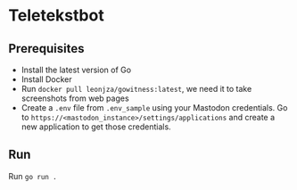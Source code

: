# Teletekstbot

## Prerequisites

* Install the latest version of Go
* Install Docker
* Run `docker pull leonjza/gowitness:latest`, we need it to take screenshots from web pages
* Create a `.env` file from `.env_sample` using your Mastodon credentials. Go to `https://<mastodon_instance>/settings/applications` and create a new application to get those credentials.

## Run
Run `go run .`
